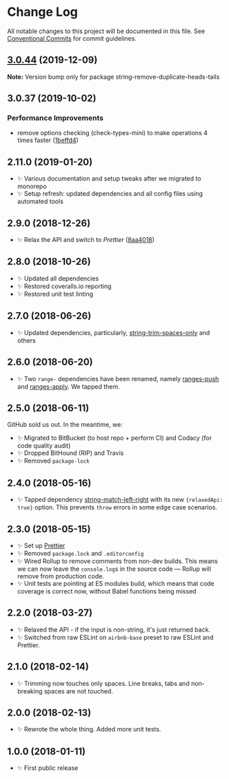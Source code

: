 # Change Log

All notable changes to this project will be documented in this file.
See [Conventional Commits](https://conventionalcommits.org) for commit guidelines.

## [3.0.44](https://gitlab.com/codsen/codsen/compare/string-remove-duplicate-heads-tails@3.0.43...string-remove-duplicate-heads-tails@3.0.44) (2019-12-09)

**Note:** Version bump only for package string-remove-duplicate-heads-tails





## 3.0.37 (2019-10-02)

### Performance Improvements

- remove options checking (check-types-mini) to make operations 4 times faster ([1beffd4](https://gitlab.com/codsen/codsen/commit/1beffd4))

## 2.11.0 (2019-01-20)

- ✨ Various documentation and setup tweaks after we migrated to monorepo
- ✨ Setup refresh: updated dependencies and all config files using automated tools

## 2.9.0 (2018-12-26)

- ✨ Relax the API and switch to _Prettier_ ([8aa4018](https://gitlab.com/codsen/codsen/tree/master/packages/string-remove-duplicate-heads-tails/commits/8aa4018))

## 2.8.0 (2018-10-26)

- ✨ Updated all dependencies
- ✨ Restored coveralls.io reporting
- ✨ Restored unit test linting

## 2.7.0 (2018-06-26)

- ✨ Updated dependencies, particularly, [string-trim-spaces-only](https://www.npmjs.com/package/string-trim-spaces-only) and others

## 2.6.0 (2018-06-20)

- ✨ Two `range-` dependencies have been renamed, namely [ranges-push](https://www.npmjs.com/package/ranges-push) and [ranges-apply](https://www.npmjs.com/package/ranges-apply). We tapped them.

## 2.5.0 (2018-06-11)

GitHub sold us out. In the meantime, we:

- ✨ Migrated to BitBucket (to host repo + perform CI) and Codacy (for code quality audit)
- ✨ Dropped BitHound (RIP) and Travis
- ✨ Removed `package-lock`

## 2.4.0 (2018-05-16)

- ✨ Tapped dependency [string-match-left-right](https://github.com/codsen/string-match-left-right) with its new `{relaxedApi: true}` option. This prevents `throw` errors in some edge case scenarios.

## 2.3.0 (2018-05-15)

- ✨ Set up [Prettier](https://prettier.io)
- ✨ Removed `package.lock` and `.editorconfig`
- ✨ Wired Rollup to remove comments from non-dev builds. This means we can now leave the `console.log`s in the source code — Rollup will remove from production code.
- ✨ Unit tests are pointing at ES modules build, which means that code coverage is correct now, without Babel functions being missed

## 2.2.0 (2018-03-27)

- ✨ Relaxed the API - if the input is non-string, it's just returned back.
- ✨ Switched from raw ESLint on `airbnb-base` preset to raw ESLint and Prettier.

## 2.1.0 (2018-02-14)

- ✨ Trimming now touches only spaces. Line breaks, tabs and non-breaking spaces are not touched.

## 2.0.0 (2018-02-13)

- ✨ Rewrote the whole thing. Added more unit tests.

## 1.0.0 (2018-01-11)

- ✨ First public release
